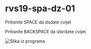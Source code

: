 # rvs19-spa-dz-01
Pritisnite SPACE da dodate cvijet

Pritisnite BACKSPACE da izbrišete cvijet

![Slika iz programa](https://i.imgur.com/aSdrdEq.png)
